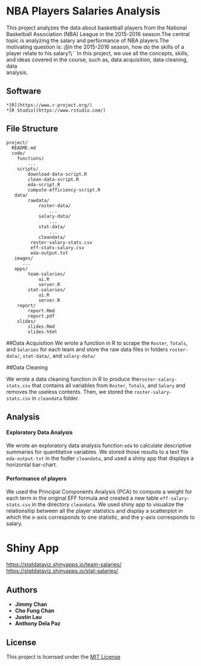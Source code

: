 # NBA Players Salaries Analysis

This project analyzes the data about basketball players from the National Basketball
Association (NBA) League in the 2015-2016 season.The central topic is analyzing the salary 
and performance of NBA players.The motivating question is: ¡§In the 2015-2016 season, how 
do the skills of a player relate to his salary?¡¨ In this project, we use all the concepts,
skills, and ideas covered in the course, such as, data acquisition, data cleaning, data  
analysis.


## Software

```
*[R](https://www.r-project.org/)
*[R Studio](https://www.rstudio.com/)

```

## File Structure

```
project/
  README.md
  code/
    functions/
        ...
    scripts/
        download-data-script.R
        clean-data-script.R
        eda-script.R
        compute-efficiency-script.R
   data/
        rawdata/
            roster-data/
                ...
            salary-data/
                ...
            stat-data/
                ...
            cleandata/
         roster-salary-stats.csv
         eff-stats-salary.csv
         eda-output.txt
   images/
      ...
   apps/
        team-salaries/
            ui.R
            server.R
        stat-salaries/
            ui.R
            server.R
    report/
        report.Rmd
        report.pdf
    slides/
        slides.Rmd
        slides.html
```

##Data Acquisition
We wrote a function in R to scrape the `Roster`, `Totals`, and `Salaries` for each team 
and store the raw data files in folders `roster-data/`, `stat-data/`, and `salary-data/`


##Data Cleaning

We wrote a data cleaning function in R to produce the`roster-salary-stats.csv` that contains all variables from 
`Roster`, `Totals`, and `Salary` and removes the useless contents. Then, we stored the 
`roster-salary-stats.csv` in `cleandata` folder.

## Analysis

#### Exploratory Data Analysis

We wrote an exploratory data analysis function `eda` to calculate descriptive summaries for quantitative
variables. We stored those results to a text file `eda-output.txt` in the fodler `cleandata`, and used a shiny
app that displays a horizontal bar-chart.

#### Performance of players
We used the Principal Components Analysis (PCA) to compute a weight for each term in the original EFF formula and
created a new table `eff-salary-stats.csv` in the directory `cleandata`. We used shiny app to visualize the 
relationship between all the player statistics and display a scatterplot in which the x-axis corresponds to one 
statistic, and the y-axis corresponds to salary.

# Shiny App
https://statdataviz.shinyapps.io/team-salaries/
https://statdataviz.shinyapps.io/stat-salaries/

## Authors

* **Jimmy Chan** 
* **Cho Fung Chan**
* **Justin Lau**
* **Anthony Dela Paz**

## License

This project is licensed under the [MIT License](https://opensource.org/licenses/MIT)
